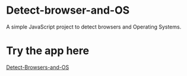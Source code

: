 # Detect-browser-and-OS
A simple JavaScript project to detect browsers and Operating Systems.

# Try the app here 
[Detect-Browsers-and-OS](https://n8g3cr.csb.app)


